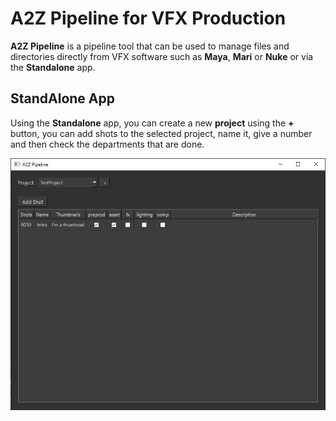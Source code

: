 # A2Z Pipeline for VFX Production

**A2Z Pipeline** is a pipeline tool that can be used to manage files and directories directly from VFX software such as **Maya**, **Mari** or **Nuke** or via the **Standalone** app.

## StandAlone App

Using the **Standalone** app, you can create a new **project** using the **+** button, you can add shots to the selected project, name it, give a number and then check the departments that are done.

![Standalone Application](./assets/readme/standalone.jpg)

